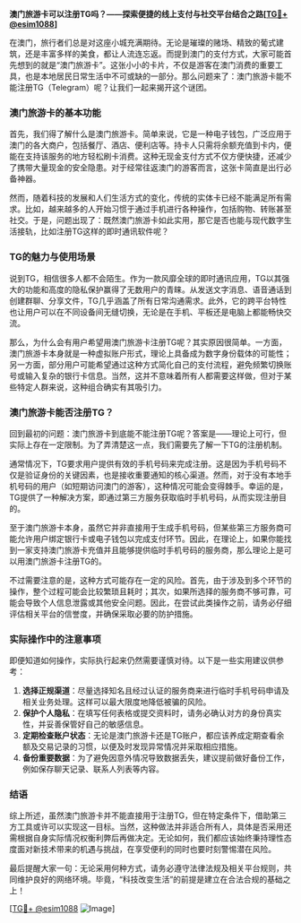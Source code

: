 **澳门旅游卡可以注册TG吗？——探索便捷的线上支付与社交平台结合之路[[TG💪+ @esim1088](https://t.me/s/esim1088)]**

在澳门，旅行者们总是对这座小城充满期待。无论是璀璨的赌场、精致的葡式建筑，还是丰富多样的美食，都让人流连忘返。而提到澳门的支付方式，大家可能首先想到的就是“澳门旅游卡”。这张小小的卡片，不仅是游客在澳门消费的重要工具，也是本地居民日常生活中不可或缺的一部分。那么问题来了：澳门旅游卡能不能注册TG（Telegram）呢？让我们一起来揭开这个谜团。

### 澳门旅游卡的基本功能

首先，我们得了解什么是澳门旅游卡。简单来说，它是一种电子钱包，广泛应用于澳门的各大商户，包括餐厅、酒店、便利店等。持卡人只需将余额充值到卡内，便能在支持该服务的地方轻松刷卡消费。这种无现金支付方式不仅方便快捷，还减少了携带大量现金的安全隐患。对于经常往返澳门的游客而言，这张卡简直是出行必备神器。

然而，随着科技的发展和人们生活方式的变化，传统的实体卡已经不能满足所有需求。比如，越来越多的人开始习惯于通过手机进行各种操作，包括购物、转账甚至社交。于是，问题出现了：既然澳门旅游卡如此实用，那它是否也能与现代数字生活接轨，比如注册TG这样的即时通讯软件呢？

### TG的魅力与使用场景

说到TG，相信很多人都不会陌生。作为一款风靡全球的即时通讯应用，TG以其强大的功能和高度的隐私保护赢得了无数用户的青睐。从发送文字消息、语音通话到创建群聊、分享文件，TG几乎涵盖了所有日常沟通需求。此外，它的跨平台特性也让用户可以在不同设备间无缝切换，无论是在手机、平板还是电脑上都能畅快交流。

那么，为什么会有用户希望用澳门旅游卡注册TG呢？其实原因很简单。一方面，澳门旅游卡本身就是一种虚拟账户形式，理论上具备成为数字身份载体的可能性；另一方面，部分用户可能希望通过这种方式简化自己的支付流程，避免频繁切换账号或输入复杂的银行卡信息。当然，这并不意味着所有人都需要这样做，但对于某些特定人群来说，这种组合确实有其吸引力。

### 澳门旅游卡能否注册TG？

回到最初的问题：澳门旅游卡到底能不能注册TG呢？答案是——理论上可行，但实际上存在一定限制。为了弄清楚这一点，我们需要先了解一下TG的注册机制。

通常情况下，TG要求用户提供有效的手机号码来完成注册。这是因为手机号码不仅是验证身份的关键因素，也是接收重要通知的核心渠道。然而，对于没有本地手机号码的用户（如短期访问澳门的游客），这种情况可能会变得棘手。幸运的是，TG提供了一种解决方案，即通过第三方服务获取临时手机号码，从而实现注册目的。

至于澳门旅游卡本身，虽然它并非直接用于生成手机号码，但某些第三方服务商可能允许用户绑定银行卡或电子钱包以完成支付环节。因此，在理论上，如果你能找到一家支持澳门旅游卡充值并且能够提供临时手机号码的服务商，那么理论上是可以用澳门旅游卡注册TG的。

不过需要注意的是，这种方式可能存在一定的风险。首先，由于涉及到多个环节的操作，整个过程可能会比较繁琐且耗时；其次，如果所选择的服务商不够可靠，可能会导致个人信息泄露或其他安全问题。因此，在尝试此类操作之前，请务必仔细评估相关平台的信誉度，并确保采取必要的防护措施。

### 实际操作中的注意事项

即便知道如何操作，实际执行起来仍然需要谨慎对待。以下是一些实用建议供参考：

1. **选择正规渠道**：尽量选择知名且经过认证的服务商来进行临时手机号码申请及相关业务处理。这样可以最大限度地降低被骗的风险。
2. **保护个人隐私**：在填写任何表格或提交资料时，请务必确认对方的身份真实性，并妥善保管好自己的敏感信息。
3. **定期检查账户状态**：无论是澳门旅游卡还是TG账户，都应该养成定期查看余额及交易记录的习惯，以便及时发现异常情况并采取相应措施。
4. **备份重要数据**：为了避免因意外情况导致数据丢失，建议提前做好备份工作，例如保存聊天记录、联系人列表等内容。

### 结语

综上所述，虽然澳门旅游卡并不能直接用于注册TG，但在特定条件下，借助第三方工具或许可以实现这一目标。当然，这种做法并非适合所有人，具体是否采用还需根据自身实际情况权衡利弊后再做决定。无论如何，我们都应该始终秉持理性态度面对新技术带来的机遇与挑战，在享受便利的同时也要时刻警惕潜在风险。

最后提醒大家一句：无论采用何种方式，请务必遵守法律法规及相关平台规则，共同维护良好的网络环境。毕竟，“科技改变生活”的前提是建立在合法合规的基础之上！

[[TG💪+ @esim1088](https://t.me/s/esim1088) ![Image](https://i.postimg.cc/4NQfJmqS/Snipaste-2025-05-13-00-14-12.png)]